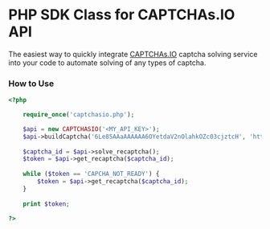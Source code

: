 # PHP SDK Class for CAPTCHAs.IO API
The easiest way to quickly integrate [CAPTCHAs.IO] captcha solving service into your code to automate solving of any types of captcha.

### How to Use
```php
<?php

	require_once('captchasio.php');

	$api = new CAPTCHASIO('<MY_API_KEY>');
	$api->buildCaptcha('6Le85AAaAAAAAA6OYetdaV2nOlahkOZc03cjztcH', 'https://captchas.io/recaptcha', 'userrecaptcha', 'v3', '1');
	
	$captcha_id = $api->solve_recaptcha();
	$token = $api->get_recaptcha($captcha_id);
		
	while ($token == 'CAPCHA_NOT_READY') {
		$token = $api->get_recaptcha($captcha_id);
	}
	
	print $token;
	
?>
```
[CAPTCHAs.IO]: https://captchas.io
[CAPTCHAs.IO sofware catalog]: https://captchas.io/software
